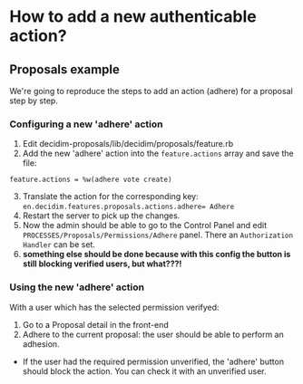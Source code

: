 # How to add a new authenticable action?
## Proposals example
We're going to reproduce the steps to add an action (adhere) for a proposal step by step.
### Configuring a new 'adhere' action
1. Edit decidim-proposals/lib/decidim/proposals/feature.rb
1. Add the new 'adhere' action into the `feature.actions` array and save the file:
```
feature.actions = %w(adhere vote create)
```

3. Translate the action for the corresponding key: `en.decidim.features.proposals.actions.adhere= Adhere`
1. Restart the server to pick up the changes.
1. Now the admin should be able to go to the Control Panel and edit `PROCESSES/Proposals/Permissions/Adhere` panel. There an `Authorization Handler` can be set.
1. **something else should be done because with this config the button is still blocking verified users, but what???!**


### Using the new 'adhere' action
With a user which has the selected permission verifyed:
1. Go to a Proposal detail in the front-end
1. Adhere to the current proposal: the user should be able to perform an adhesion.
  - If the user had the required permission unverified, the 'adhere' button should block the action. You can check it with an unverified user.
